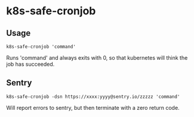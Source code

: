 # k8s-safe-cronjob

## Usage

    k8s-safe-cronjob 'command'

Runs 'command' and always exits with 0, so that kubernetes will think the job has succeeded.

## Sentry

    k8s-safe-cronjob -dsn https://xxxx:yyyy@sentry.io/zzzzz 'command'

Will report errors to sentry, but then terminate with a zero return code.

